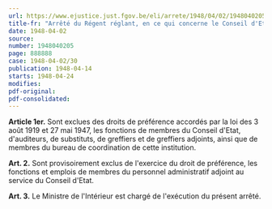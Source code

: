 ```yaml
---
url: https://www.ejustice.just.fgov.be/eli/arrete/1948/04/02/1948040205/justel
title-fr: "Arrêté du Régent réglant, en ce qui concerne le Conseil d'Etat, l'application de la loi des 3 août 1919 et 27 mai 1947 relative aux droits de priorité des anciens combattants et assimilés."
date: 1948-04-02
source:
number: 1948040205
page: 888888
case: 1948-04-02/30
publication: 1948-04-14
starts: 1948-04-24
modifies:
pdf-original:
pdf-consolidated:
---
```


**Article 1er.** Sont exclues des droits de préférence accordés par la loi des 3 août 1919 et 27 mai 1947, les fonctions de membres du Conseil d'Etat, d'auditeurs, de substituts, de greffiers et de greffiers adjoints, ainsi que de membres du bureau de coordination de cette institution.

**Art. 2.** Sont provisoirement exclus de l'exercice du droit de préférence, les fonctions et emplois de membres du personnel administratif adjoint au service du Conseil d'Etat.

**Art. 3.** Le Ministre de l'Intérieur est chargé de l'exécution du présent arrêté.
